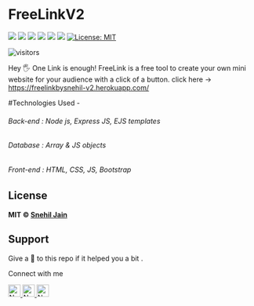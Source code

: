 # FreeLinkV2
[![](https://img.shields.io/static/v1?message=Front-end&label=HTML&logo=HTML&color=skyblue&style=for-the-badge)](https://html.com/)
[![](https://img.shields.io/static/v1?message=Front-end&label=CSS&logo=CSS&color=skyblue&style=for-the-badge)](https://html.com/)
[![](https://img.shields.io/static/v1?message=Front-end&label=JAVASCRIPT&logo=javascript&color=yellow&style=for-the-badge)](javascript.com)
[![](https://img.shields.io/static/v1?message=Front-end&label=BOOTSTRAP&logo=bootstrap&color=purple&style=for-the-badge)](https://getbootstrap.com/)
[![](https://img.shields.io/static/v1?message=Back-end&label=NodeJS&logo=javascript&color=orange&style=for-the-badge)](https://nodejs.org/en/)
[![](https://img.shields.io/static/v1?message=Back-end&label=EJS&logo=ejs&color=blue&style=for-the-badge)](https://ejs.co/)
[![License: MIT](https://img.shields.io/github/license/SparshJain2000/blogApp?style=for-the-badge)](https://opensource.org/licenses/MIT)

![visitors](https://visitor-badge.laobi.icu/badge?page_id=snehiljain34.FreeLinkV2)

Hey 🖐 One Link is enough!
FreeLink is a free tool to create your own mini website for your audience with a click of a button.
click here -> https://freelinkbysnehil-v2.herokuapp.com/

#Technologies Used -
###### Back-end : Node  js, Express JS, EJS templates
###### Database : Array & JS objects
###### Front-end : HTML, CSS, JS, Bootstrap

## License
**MIT &copy; [Snehil Jain](https://github.com/snehiljain34/FreeLinkV2/blob/master/LICENSE)**


## Support
Give a 🌟 to this repo if it helped you a bit .

Connect with me


<a href="mailto:snehil.udrhj@gmail.com" ><img height="25" alt="Nodejs" src="https://img.shields.io/static/v1.svg?message=snehil.udrhj@gmail.com&label=send&style=flat-square&logo=gmail&color=red&logoColor=red&colorA=grey&link=mailto:snehil.udrhj@gmail.com" /> </a> <a href="https://www.github.com/snehiljain34/" ><img height="25" alt="Nodejs" src="https://img.shields.io/static/v1.svg?label=follow&message=@snehiljain34&color=grey&logo=github&style=for-the-badge&logoColor=white&colorA=black" /> </a> <a href="https://www.linkedin.com/in/snehil-jain-942a47121/" ><img height="25" alt="Nodejs" src="https://img.shields.io/static/v1.svg?label=connect&message=@SnehilJain&color=success&logo=linkedin&style=for-the-badge&logoColor=white&colorA=blue" /> </a>


